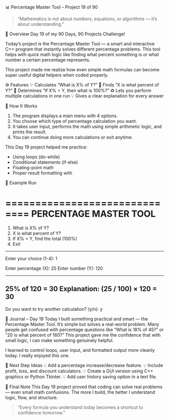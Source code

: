 📊 Percentage Master Tool – Project 19 of 90

> “Mathematics is not about numbers, equations, or algorithms — it’s about understanding.”


🧩 Overview
Day 19 of my 90 Days, 90 Projects Challenge!

Today’s project is the Percentage Master Tool — a smart and interactive C++ program that instantly solves different percentage problems. This tool helps with quick math logic like finding what percent something is or what number a certain percentage represents. 

This project made me realize how even simple math formulas can become super useful digital helpers when coded properly.


⚙️ Features
✨ Calculates “What is X% of Y?”
🧮 Finds “X is what percent of Y?”
🔢 Determines “If X% = Y, then what is 100%?”
♻️ Lets you perform multiple calculations in one run
💡 Gives a clear explanation for every answer


🧠 How It Works
1. The program displays a main menu with 4 options.
2. You choose which type of percentage calculation you want.
3. It takes user input, performs the math using simple arithmetic logic, and prints the result.
4. You can continue doing more calculations or exit anytime.

This Day 19 project helped me practice:
- Using loops (do-while)
- Conditional statements (if-else)
- Floating-point math
- Proper result formatting with <iomanip>


🧮 Example Run

==============================
     PERCENTAGE MASTER TOOL
==============================
1. What is X% of Y?
2. X is what percent of Y?
3. If X% = Y, find the total (100%)
4. Exit
------------------------------
Enter your choice (1-4): 1

Enter percentage (X): 25
Enter number (Y): 120

----------------------------------
25% of 120 = 30
Explanation: (25 / 100) × 120 = 30
----------------------------------

Do you want to try another calculation? (y/n): y


🧠 Journal – Day 19
Today I built something practical and smart — the Percentage Master Tool. It’s simple but solves a real-world problem. 
Many people get confused with percentage questions like “What is 18% of 45?” or “20 is what percent of 160?” 
This project gave me the confidence that with small logic, I can make something genuinely helpful.

I learned to control loops, user input, and formatted output more cleanly today. I really enjoyed this one.


🚀 Next Step Ideas
💡 Add a percentage increase/decrease feature.
💡 Include profit, loss, and discount calculators.
💡 Create a GUI version using C++ graphics or Python Tkinter.
💡 Add user history saving option in a text file.


🏁 Final Note
This Day 19 project proved that coding can solve real problems — even small math confusions. 
The more I build, the better I understand logic, flow, and structure.

> “Every formula you understand today becomes a shortcut to confidence tomorrow.”
